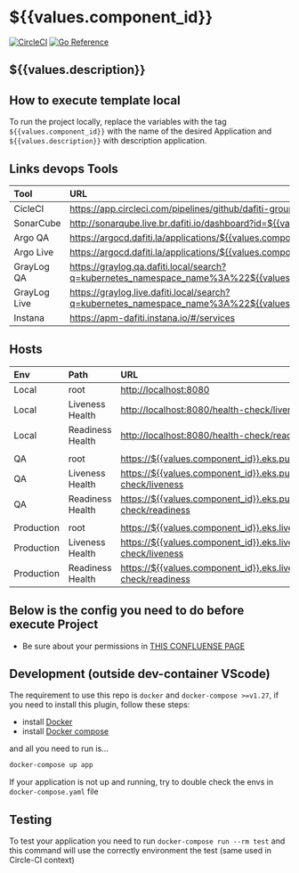 # ${{values.component_id}}

[![CircleCI](https://circleci.com/gh/dafiti-group/${{values.component_id}}/tree/main.svg?style=shield&circle-token=${{values.token_badge}})](https://circleci.com/gh/dafiti-group/${{values.component_id}}/tree/main) [![Go Reference](https://pkg.go.dev/badge/go.dev/doc/.svg)](https://go.dev/doc/)

## ${{values.description}}

## How to execute template local

To run the project locally, replace the variables with the tag `${{values.component_id}}` with the name of the desired Application and `${{values.description}}` with description application.

## Links devops Tools

| Tool         | URL                                                                                                                                     |
| :----------- | :-------------------------------------------------------------------------------------------------------------------------------------- |
| CicleCI      | <https://app.circleci.com/pipelines/github/dafiti-group/${{values.component_id}}>                                                       |
| SonarCube    | <http://sonarqube.live.br.dafiti.io/dashboard?id=${{values.component_id}}>                                                              |
| Argo QA      | <https://argocd.dafiti.la/applications/${{values.component_id}}-br-qa>                                                                  |
| Argo Live    | <https://argocd.dafiti.la/applications/${{values.component_id}}-br-live>                                                                |
| GrayLog QA   | <https://graylog.qa.dafiti.local/search?q=kubernetes_namespace_name%3A%22${{values.component_id}}%22&rangetype=relative&relative=300>   |
| GrayLog Live | <https://graylog.live.dafiti.local/search?q=kubernetes_namespace_name%3A%22${{values.component_id}}%22&rangetype=relative&relative=300> |
| Instana      | <https://apm-dafiti.instana.io/#/services>                                                                                              |

## Hosts

| Env        | Path             | URL                                                                             |
| :--------- | :--------------- | :------------------------------------------------------------------------------ |
| Local      | root             | <http://localhost:8080>                                                         |
| Local      | Liveness Health  | <http://localhost:8080/health-check/liveness>                                   |
| Local      | Readiness Health | <http://localhost:8080/health-check/readiness>                                  |
|            |                  |                                                                                 |
| QA         | root             | <https://${{values.component_id}}.eks.pub.qa.dafiti.io>                         |
| QA         | Liveness Health  | <https://${{values.component_id}}.eks.pub.qa.dafiti.io/health-check/liveness>   |
| QA         | Readiness Health | <https://${{values.component_id}}.eks.pub.qa.dafiti.io/health-check/readiness>  |
|            |                  |                                                                                 |
| Production | root             | <https://${{values.component_id}}.eks.live.dafiti.local>                        |
| Production | Liveness Health  | <https://${{values.component_id}}.eks.live.dafiti.local/health-check/liveness>  |
| Production | Readiness Health | <https://${{values.component_id}}.eks.live.dafiti.local/health-check/readiness> |

## Below is the config you need to do before execute Project

- Be sure about your permissions in [THIS CONFLUENSE PAGE](https://dafiti.jira.com/wiki/spaces/DFTEC/pages/3247013947/Desenvolvimento+local+DOCKER-DAFITI)

## Development (outside dev-container VScode)

The requirement to use this repo is `docker` and `docker-compose >=v1.27`, if you need
to install this plugin, follow these steps:

- install [Docker](https://docs.docker.com/engine/install/ubuntu/)
- install [Docker compose](https://docs.docker.com/compose/install/)

and all you need to run is...

```sh
docker-compose up app
```

If your application is not up and running, try to double check the envs in `docker-compose.yaml` file

## Testing

To test your application you need to run `docker-compose run --rm test`
and this command will use the correctly environment the test (same used in Circle-CI context)
